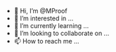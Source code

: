 - 👋 Hi, I’m @MProof
- 👀 I’m interested in ...
- 🌱 I’m currently learning ...
- 💞️ I’m looking to collaborate on ...
- 📫 How to reach me ...

<!---
MProof/MProof is a ✨ special ✨ repository because its `README.md` (this file) appears on your GitHub profile.
You can click the Preview link to take a look at your changes.
--->
